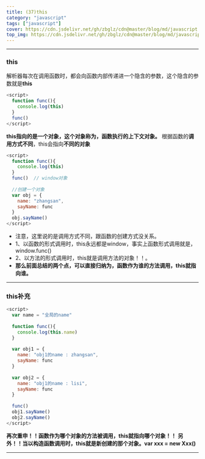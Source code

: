 ```yaml
---
title: (37)this
category: "javascript"
tags: ["javascript"]
cover: https://cdn.jsdelivr.net/gh/zbglz/cdn@master/blog/md/javascript.svg
top_img: https://cdn.jsdelivr.net/gh/zbglz/cdn@master/blog/md/javascript.svg
---
```


***

### this


解析器每次在调用函数时，都会向函数内部传递进一个隐含的参数，这个隐含的参数就是**this**

```js js
<script>
  function func(){
    console.log(this)
  }
  func() 
</script>
```

**this指向的是一个对象，这个对象称为，函数执行的上下文对象。**
根据函数的**调用方式不同**，this会指向**不同的对象**

```js js
<script>
  function func(){
    console.log(this)
  }
  func()  // window对象
  
  //创建一个对象
  var obj = {
    name: "zhangsan",
    sayName: func
  }
  obj.sayName()
</script>
```

* 注意，这里说的是调用方式不同，跟函数的创建方式没关系。
* 1、以函数的形式调用时，this永远都是window，事实上函数形式调用就是，window.func()
* 2、以方法的形式调用时，this就是调用方法的对象！！。
* **那么前面总结的两个点，可以直接归纳为，函数作为谁的方法调用，this就指向谁。**

***

### this补充


```js js
<script>
  var name = "全局的name"
  
  function func(){
    console.log(this.name)
  }
  
  var obj1 = {
    name: "obj1的name : zhangsan",
    sayName: func
  }
  
  var obj2 = {
    name: "obj1的name : lisi",
    sayName: func
  }
  
  func()
  obj1.sayName() 
  obj2.sayName() 
</script>
```

**再次重申！！函数作为哪个对象的方法被调用，this就指向哪个对象！！**
**另外！！当以构造函数调用时，this就是新创建的那个对象。var xxx = new Xxx()**

***